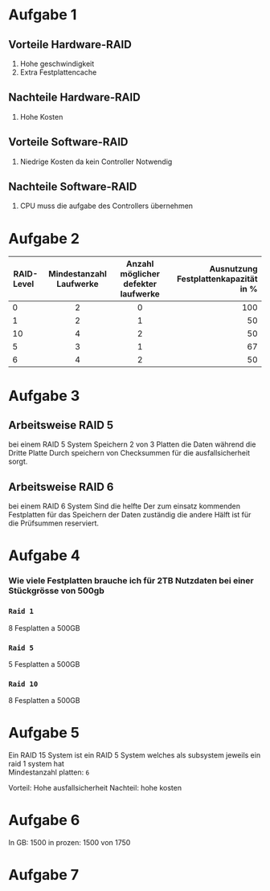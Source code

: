 # Aufgabe 1 

## Vorteile Hardware-RAID

1. Hohe geschwindigkeit
2. Extra Festplattencache

## Nachteile Hardware-RAID

1. Hohe Kosten

## Vorteile Software-RAID

1. Niedrige Kosten da kein Controller Notwendig

## Nachteile Software-RAID

1. CPU muss die aufgabe des Controllers übernehmen

# Aufgabe 2

| RAID-Level    | Mindestanzahl Laufwerke  | Anzahl möglicher defekter laufwerke   | Ausnutzung Festplattenkapazität in % |
| ------------- |:------------------------:|:-------------------------------------:| ---------:|
|0|2|0|100|
|1|2|1|50|
|10|4|2|50|
|5|3|1|67|
|6|4|2|50|

# Aufgabe 3

## Arbeitsweise RAID 5

bei einem RAID 5 System Speichern 2 von 3 Platten die Daten während die Dritte Platte Durch speichern von Checksummen für die ausfallsicherheit sorgt.

## Arbeitsweise RAID 6

bei einem RAID 6 System Sind die helfte Der zum einsatz kommenden Festplatten für das Speichern der Daten zuständig die andere Hälft ist für die Prüfsummen reserviert.

# Aufgabe 4

### Wie viele Festplatten brauche ich für 2TB Nutzdaten bei einer Stückgrösse von 500gb

### `Raid 1`
8 Fesplatten a 500GB

### `Raid 5`
5 Fesplatten a 500GB

### `Raid 10`
8 Fesplatten a 500GB

# Aufgabe 5

Ein RAID 15 System ist ein RAID 5 System welches als subsystem jeweils ein raid 1 system hat  
Mindestanzahl platten: `6` 

Vorteil: Hohe ausfallsicherheit
Nachteil: hohe kosten

# Aufgabe 6
In GB: 1500
in prozen: 1500 von 1750

# Aufgabe 7 

